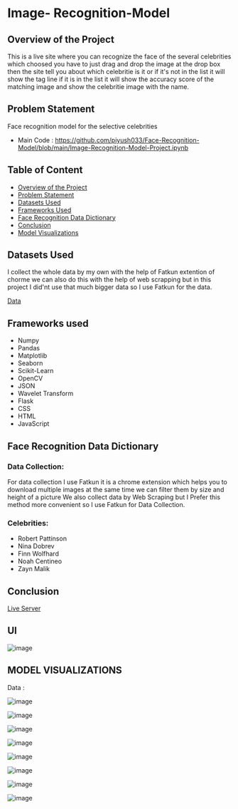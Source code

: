 # Image- Recognition-Model

## Overview of the Project

This is a live site where you can recognize the face of the several celebrities which choosed you have to just drag and drop the image at the drop box then the site tell you about which celebritie is it or if it's not in the list it will show the tag line if it is in the list it will show the accuracy score of the matching image and show the celebritie image with the name.

## Problem Statement 

Face recognition model for the selective celebrities 
* Main Code : https://github.com/piyush033/Face-Recognition-Model/blob/main/Image-Recognition-Model-Project.ipynb

## Table of Content

* [Overview of the Project](https://github.com/piyush033/Face-Recognition-Model#overview-of-the-project)
* [Problem Statement](https://github.com/piyush033/Face-Recognition-Model#problem-statement)
* [Datasets Used](https://github.com/piyush033/Face-Recognition-Model#datasets-used)
* [Frameworks Used](https://github.com/piyush033/Face-Recognition-Model#frameworks-used)
* [Face Recognition Data Dictionary](https://github.com/piyush033/Face-Recognition-Model#face-recognition-data-dictionary)
* [Conclusion](https://github.com/piyush033/Face-Recognition-Model#conclusion)
* [Model Visualizations](https://github.com/piyush033/Face-Recognition-Model#model-visualizations)

## Datasets Used 

I collect the whole data by my own with the help of Fatkun extention of chorme we can also do this with the help of web scrapping but in this project I did'nt use that much bigger data so I use Fatkun for the data.

[Data](https://github.com/piyush033/Face-Recognition-Model/tree/main/Model/Dataset)

## Frameworks used

* Numpy
* Pandas
* Matplotlib
* Seaborn
* Scikit-Learn
* OpenCV
* JSON
* Wavelet Transform
* Flask
* CSS
* HTML
* JavaScript

## Face Recognition Data Dictionary

### Data Collection:
For data collection I use Fatkun it is a chrome extension which helps you to download multiple images at the same time we can filter them by size and height of a picture 
We also collect data by Web Scraping but I Prefer this method more convenient  so I use Fatkun for Data Collection.

### Celebrities:
* Robert Pattinson
* Nina Dobrev
* Finn Wolfhard
* Noah Centineo
* Zayn Malik 

## Conclusion

[Live Server](file:///C:/Users/USER/Desktop/Machine_learning/Image_Recognition_Model_Project/UI/app.html)

## UI

![image](https://user-images.githubusercontent.com/100412728/187750929-cc97a800-7a94-417b-a058-56bdfa8ee3e9.png)


## MODEL VISUALIZATIONS 

Data :

![image](https://user-images.githubusercontent.com/100412728/187747303-c4a390d9-e236-48f6-a1d2-b55b3b838042.png)

![image](https://user-images.githubusercontent.com/100412728/187747377-42e8ca03-93f3-474f-a827-48b549ba4b1c.png)

![image](https://user-images.githubusercontent.com/100412728/187747420-3307872a-54ed-4509-a1cc-ce9a9ae1f141.png)

![image](https://user-images.githubusercontent.com/100412728/187747479-86958b47-400f-4b3a-9a52-7723fbc85ce7.png)

![image](https://user-images.githubusercontent.com/100412728/187747513-fa94ebe5-6915-466f-a62c-a2c8791dca4b.png)

![image](https://user-images.githubusercontent.com/100412728/187747579-8bad5ce4-6d97-4d0d-b1ec-ffe1b7f5654b.png)

![image](https://user-images.githubusercontent.com/100412728/187747685-4b25ae3d-1812-4333-a911-893dd3ad6372.png)

![image](https://user-images.githubusercontent.com/100412728/187747801-482499bd-bf85-4608-811c-5029adc5ef25.png)





